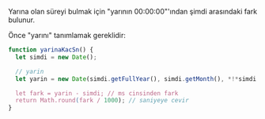 Yarına olan süreyi bulmak için "yarının 00:00:00"'ından şimdi arasındaki fark bulunur. 

Önce "yarını" tanımlamak gereklidir:

```js run
function yarinaKacSn() {
  let simdi = new Date();

  // yarin
  let yarin = new Date(simdi.getFullYear(), simdi.getMonth(), *!*simdi.getDate()+1*/!*);

  let fark = yarin - simdi; // ms cinsinden fark
  return Math.round(fark / 1000); // saniyeye cevir
}
```
